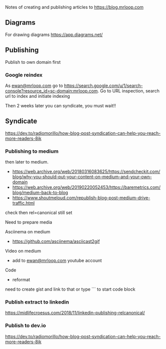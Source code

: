 Notes of creating and publishing articles to https://blog.mrloop.com

## Diagrams

For drawing diagrams https://app.diagrams.net/

## Publishing

Publish to own domain first

### Google reindex

As ewan@mrloop.com go to https://search.google.com/u/1/search-console?resource_id=sc-domain:mrloop.com. Go to URL inspection, search url to index and initiate indexing

Then 2 weeks later you can syndicate, you must wait!!

## Syndicate

https://dev.to/radiomorillo/how-blog-post-syndication-can-help-you-reach-more-readers-8ik

### Publishing to medium

then later to medium.
* https://web.archive.org/web/20180316083625/https://sendcheckit.com/blog/why-you-should-put-your-content-on-medium-and-your-own-domain
* https://web.archive.org/web/20190220052453/https://baremetrics.com/blog/medium-back-to-blog
* https://www.shoutmeloud.com/republish-blog-post-medium-drive-traffic.html

check then rel=canonical still set

Need to prepare media

Asciinema on medium
* https://github.com/asciinema/asciicast2gif

Video on medium
* add to ewan@mrloop.com youtube account

Code
* reformat

need to create gist and link to that or type ``` to start code block

### Publish extract to linkedin

https://midlifecroesus.com/2018/11/linkedin-publishing-relcanonical/

### Publish to dev.io

https://dev.to/radiomorillo/how-blog-post-syndication-can-help-you-reach-more-readers-8ik
